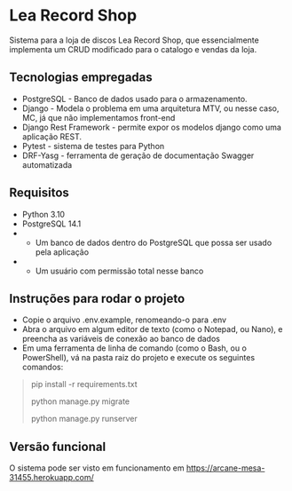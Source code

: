 # Lea Record Shop
Sistema para a loja de discos Lea Record Shop, que essencialmente 
implementa um CRUD modificado para o catalogo e vendas da loja.

## Tecnologias empregadas
- PostgreSQL - Banco de dados usado para o armazenamento.
- Django - Modela o problema em uma arquitetura MTV, ou 
nesse caso, MC, já que não implementamos front-end 
- Django Rest Framework - permite expor os modelos django como uma aplicação REST.
- Pytest - sistema de testes para Python
- DRF-Yasg - ferramenta de geração de documentação Swagger automatizada

## Requisitos
- Python 3.10
- PostgreSQL 14.1
- - Um banco de dados dentro do PostgreSQL que possa ser usado pela aplicação
- - Um usuário com permissão total nesse banco

## Instruções para rodar o projeto
- Copie o arquivo .env.example, renomeando-o para .env
- Abra o arquivo em algum editor de texto (como o Notepad, ou Nano), 
e preencha as variáveis de conexão ao banco de dados
- Em uma ferramenta de linha de comando (como o Bash, ou o PowerShell), 
vá na pasta raiz do projeto e execute os seguintes comandos:
> pip install -r requirements.txt
> 
> python manage.py migrate
>
> 
> python manage.py runserver

## Versão funcional
O sistema pode ser visto em funcionamento em https://arcane-mesa-31455.herokuapp.com/

